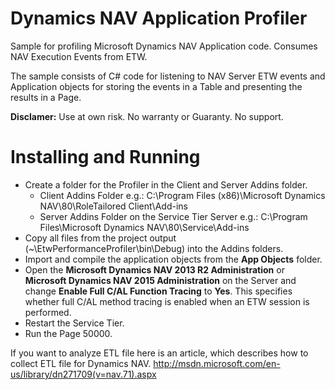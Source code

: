 Dynamics NAV Application Profiler
=================================
Sample for profiling Microsoft Dynamics NAV Application code. Consumes NAV Execution Events from ETW.

The sample consists of C# code for listening to NAV Server ETW events and Application objects for storing the events in a Table and presenting the results in a Page.

**Disclamer:** Use at own risk. No warranty or Guaranty. No support.

Installing and Running
=================================
* Create a folder for the Profiler in the Client and Server Addins folder.
  * Client Addins Folder e.g.: C:\Program Files (x86)\Microsoft Dynamics NAV\80\RoleTailored Client\Add-ins
  * Server Addins Folder on the Service Tier Server e.g.: C:\Program Files\Microsoft Dynamics NAV\80\Service\Add-ins
* Copy all files from the project output (~\EtwPerformanceProfiler\bin\Debug) into the Addins folders.
* Import and compile the application objects from the **App Objects** folder.
* Open the **Microsoft Dynamics NAV 2013 R2 Administration** or **Microsoft Dynamics NAV 2015 Administration** on the Server and change **Enable Full C/AL Function Tracing** to **Yes**. This specifies whether full C/AL method tracing is enabled when an ETW session is performed.
* Restart the Service Tier.
* Run the Page 50000.

If you want to analyze ETL file here is an article, which describes how to collect ETL file for Dynamics NAV.
http://msdn.microsoft.com/en-us/library/dn271709(v=nav.71).aspx
